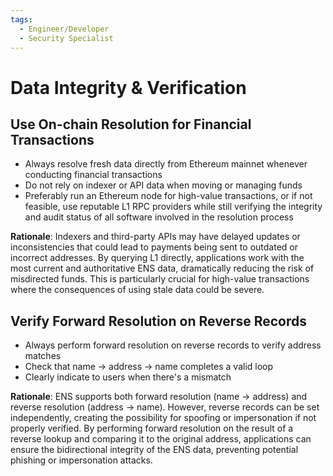 ```yaml
---
tags:
  - Engineer/Developer
  - Security Specialist
---
```


# Data Integrity & Verification

## Use On-chain Resolution for Financial Transactions

- Always resolve fresh data directly from Ethereum mainnet whenever conducting financial transactions
- Do not rely on indexer or API data when moving or managing funds
- Preferably run an Ethereum node for high-value transactions, or if not feasible, use reputable L1 RPC providers while still verifying the integrity and audit status of all software involved in the resolution process

**Rationale**: Indexers and third-party APIs may have delayed updates or inconsistencies that could lead to payments being sent to outdated or incorrect addresses. By querying L1 directly, applications work with the most current and authoritative ENS data, dramatically reducing the risk of misdirected funds. This is particularly crucial for high-value transactions where the consequences of using stale data could be severe.

## Verify Forward Resolution on Reverse Records

- Always perform forward resolution on reverse records to verify address matches
- Check that name → address → name completes a valid loop
- Clearly indicate to users when there's a mismatch

**Rationale**: ENS supports both forward resolution (name → address) and reverse resolution (address → name). However, reverse records can be set independently, creating the possibility for spoofing or impersonation if not properly verified. By performing forward resolution on the result of a reverse lookup and comparing it to the original address, applications can ensure the bidirectional integrity of the ENS data, preventing potential phishing or impersonation attacks.
